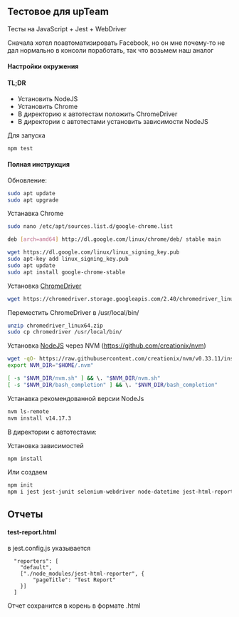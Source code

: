 ## Тестовое для upTeam
Тесты на JavaScript + Jest + WebDriver

Сначала хотел поавтоматизировать Facebook, но он мне почему-то не дал нормально в консоли поработать, так что возьмем наш аналог

#### Настройки окружения

#### TL;DR
- Установить NodeJS
- Установить Chrome
- В директорию к автотестам положить ChromeDriver
- В директории с автотестами установить зависимости NodeJS

Для запуска
```bash
npm test
```

#### Полная инструкция

Обновление:
```bash
sudo apt update
sudo apt upgrade
```
Устанавка Chrome
```bash
sudo nano /etc/apt/sources.list.d/google-chrome.list
```
```bash
deb [arch=amd64] http://dl.google.com/linux/chrome/deb/ stable main
```
```bash
wget https://dl.google.com/linux/linux_signing_key.pub
sudo apt-key add linux_signing_key.pub
sudo apt update
sudo apt install google-chrome-stable
```

Установка [ChromeDriver](http://chromedriver.storage.googleapis.com/index.html)
```bash
wget https://chromedriver.storage.googleapis.com/2.40/chromedriver_linux64.zip
```
Переместить ChromeDriver в /usr/local/bin/
```bash
unzip chromedriver_linux64.zip
sudo cp chromedriver /usr/local/bin/
```
Установка [NodeJS](https://nodejs.org/en/download/) через NVM (https://github.com/creationix/nvm)
```bash
wget -qO- https://raw.githubusercontent.com/creationix/nvm/v0.33.11/install.sh | bash
export NVM_DIR="$HOME/.nvm"

[ -s "$NVM_DIR/nvm.sh" ] && \. "$NVM_DIR/nvm.sh"
[ -s "$NVM_DIR/bash_completion" ] && \. "$NVM_DIR/bash_completion"
```

Устанавка рекомендованной версии NodeJs
```bash
nvm ls-remote
nvm install v14.17.3
```
В директории с автотестами:

Установка зависимостей
```bash
npm install
```
Или создаем
```bash
npm init
npm i jest jest-junit selenium-webdriver node-datetime jest-html-reporter
```

## Отчеты
#### test-report.html 
в jest.config.js указывается
```JS
  "reporters": [
    "default",
    ["./node_modules/jest-html-reporter", {
        "pageTitle": "Test Report"
    }]
  ]
```
Отчет сохранится в корень в формате .html